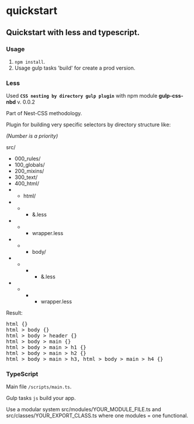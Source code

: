 # quickstart

## Quickstart with less and typescript.


### Usage

1. `npm install`.
2. Usage gulp tasks 'build' for create a prod version.


### Less

Used **`CSS nesting by directory gulp plugin`** with npm module **gulp-css-nbd** v. 0.0.2


Part of Nest-CSS methodology.

Plugin for building very specific selectors by directory structure like: 

_(Number is a priority)_


src/
* 000_rules/
* 100_globals/
* 200_mixins/
* 300_text/
* 400_html/
* * html/
* * * &.less
* * * wrapper.less
* * * body/
* * * * &.less
* * * * wrapper.less

Result:

<pre><span class="pl-ent">html</span> {}
<span class="pl-ent">html</span> <span class="pl-k">&gt;</span> <span class="pl-ent">body</span> {}
<span class="pl-ent">html</span> <span class="pl-k">&gt;</span> <span class="pl-ent">body</span> <span class="pl-k">&gt;</span> <span class="pl-ent">header</span> {}
<span class="pl-ent">html</span> <span class="pl-k">&gt;</span> <span class="pl-ent">body</span> <span class="pl-k">&gt;</span> <span class="pl-ent">main</span> {}
<span class="pl-ent">html</span> <span class="pl-k">&gt;</span> <span class="pl-ent">body</span> <span class="pl-k">&gt;</span> <span class="pl-ent">main</span> <span class="pl-k">&gt;</span> <span class="pl-ent">h1</span> {}
<span class="pl-ent">html</span> <span class="pl-k">&gt;</span> <span class="pl-ent">body</span> <span class="pl-k">&gt;</span> <span class="pl-ent">main</span> <span class="pl-k">&gt;</span> <span class="pl-ent">h2</span> {}
<span class="pl-ent">html</span> <span class="pl-k">&gt;</span> <span class="pl-ent">body</span> <span class="pl-k">&gt;</span> <span class="pl-ent">main</span> <span class="pl-k">&gt;</span> <span class="pl-ent">h3</span>, <span class="pl-ent">html</span> <span class="pl-k">&gt;</span> <span class="pl-ent">body</span> <span class="pl-k">&gt;</span> <span class="pl-ent">main</span> <span class="pl-k">&gt;</span> <span class="pl-ent">h4</span> {}</pre>


### TypeScript

Main file `/scripts/main.ts`.

Gulp tasks `js` build your app.

Use a modular system src/modules/YOUR_MODULE_FILE.ts and src/classes/YOUR_EXPORT_CLASS.ts where one modules = one functional.
